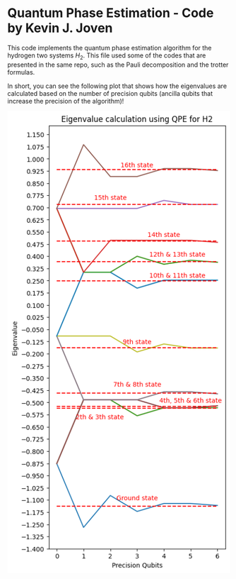 # Quantum Phase Estimation - Code by Kevin J. Joven

This code implements the quantum phase estimation algorithm for the hydrogen two systems $H_2$. This file used some of the codes that are presented in the same repo, such as the Pauli decomposition and the trotter formulas.

In short, you can see the following plot that shows how the eigenvalues are calculated based on the number of precision qubits (ancilla qubits that increase the precision of the algorithm)!

<div align="center">
    <img src="h2_eigenvalues_QPE.png" width="600">
</div>
